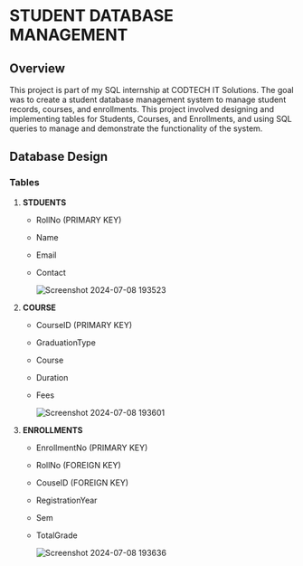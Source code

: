 # STUDENT DATABASE MANAGEMENT
## Overview

This project is part of my SQL internship at CODTECH IT Solutions. The goal was to create a student database management system to manage student records, courses, and enrollments. This project involved designing and implementing tables for Students, Courses, and Enrollments, and using SQL queries to manage and demonstrate the functionality of the system.

## Database Design

### Tables

1. **STDUENTS**
   - RollNo (PRIMARY KEY)
   - Name
   - Email
   - Contact

     ![Screenshot 2024-07-08 193523](https://github.com/upasana-d/Codtech_IT.sql_2/assets/171510568/73ce0ac9-90fb-4c0e-babb-8b2bfb0ae1e8)

2. **COURSE**
   - CourseID (PRIMARY KEY)
   - GraduationType
   - Course
   - Duration
   - Fees

     ![Screenshot 2024-07-08 193601](https://github.com/upasana-d/Codtech_IT.sql_2/assets/171510568/18d83bd1-6386-4633-85e4-720369884c73)

3. **ENROLLMENTS**
   - EnrollmentNo (PRIMARY KEY)
   - RollNo (FOREIGN KEY)
   - CouseID (FOREIGN KEY)
   - RegistrationYear
   - Sem
   - TotalGrade

     ![Screenshot 2024-07-08 193636](https://github.com/upasana-d/Codtech_IT.sql_2/assets/171510568/1352dc67-61f2-4bd6-ba90-f5cff0df697e)
